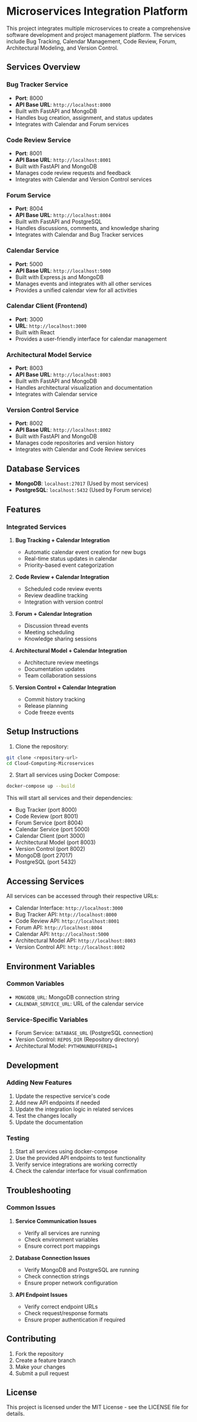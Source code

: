 # Microservices Integration Platform

This project integrates multiple microservices to create a comprehensive software development and project management platform. The services include Bug Tracking, Calendar Management, Code Review, Forum, Architectural Modeling, and Version Control.

## Services Overview

### Bug Tracker Service
- **Port**: 8000
- **API Base URL**: `http://localhost:8000`
- Built with FastAPI and MongoDB
- Handles bug creation, assignment, and status updates
- Integrates with Calendar and Forum services

### Code Review Service
- **Port**: 8001
- **API Base URL**: `http://localhost:8001`
- Built with FastAPI and MongoDB
- Manages code review requests and feedback
- Integrates with Calendar and Version Control services

### Forum Service
- **Port**: 8004
- **API Base URL**: `http://localhost:8004`
- Built with FastAPI and PostgreSQL
- Handles discussions, comments, and knowledge sharing
- Integrates with Calendar and Bug Tracker services

### Calendar Service
- **Port**: 5000
- **API Base URL**: `http://localhost:5000`
- Built with Express.js and MongoDB
- Manages events and integrates with all other services
- Provides a unified calendar view for all activities

### Calendar Client (Frontend)
- **Port**: 3000
- **URL**: `http://localhost:3000`
- Built with React
- Provides a user-friendly interface for calendar management

### Architectural Model Service
- **Port**: 8003
- **API Base URL**: `http://localhost:8003`
- Built with FastAPI and MongoDB
- Handles architectural visualization and documentation
- Integrates with Calendar service

### Version Control Service
- **Port**: 8002
- **API Base URL**: `http://localhost:8002`
- Built with FastAPI and MongoDB
- Manages code repositories and version history
- Integrates with Calendar and Code Review services

## Database Services
- **MongoDB**: `localhost:27017` (Used by most services)
- **PostgreSQL**: `localhost:5432` (Used by Forum service)

## Features

### Integrated Services
1. **Bug Tracking + Calendar Integration**
   - Automatic calendar event creation for new bugs
   - Real-time status updates in calendar
   - Priority-based event categorization

2. **Code Review + Calendar Integration**
   - Scheduled code review events
   - Review deadline tracking
   - Integration with version control

3. **Forum + Calendar Integration**
   - Discussion thread events
   - Meeting scheduling
   - Knowledge sharing sessions

4. **Architectural Model + Calendar Integration**
   - Architecture review meetings
   - Documentation updates
   - Team collaboration sessions

5. **Version Control + Calendar Integration**
   - Commit history tracking
   - Release planning
   - Code freeze events

## Setup Instructions

1. Clone the repository:
```bash
git clone <repository-url>
cd Cloud-Computing-Microservices
```

2. Start all services using Docker Compose:
```bash
docker-compose up --build
```

This will start all services and their dependencies:
- Bug Tracker (port 8000)
- Code Review (port 8001)
- Forum Service (port 8004)
- Calendar Service (port 5000)
- Calendar Client (port 3000)
- Architectural Model (port 8003)
- Version Control (port 8002)
- MongoDB (port 27017)
- PostgreSQL (port 5432)

## Accessing Services

All services can be accessed through their respective URLs:
- Calendar Interface: `http://localhost:3000`
- Bug Tracker API: `http://localhost:8000`
- Code Review API: `http://localhost:8001`
- Forum API: `http://localhost:8004`
- Calendar API: `http://localhost:5000`
- Architectural Model API: `http://localhost:8003`
- Version Control API: `http://localhost:8002`

## Environment Variables

### Common Variables
- `MONGODB_URL`: MongoDB connection string
- `CALENDAR_SERVICE_URL`: URL of the calendar service

### Service-Specific Variables
- Forum Service: `DATABASE_URL` (PostgreSQL connection)
- Version Control: `REPOS_DIR` (Repository directory)
- Architectural Model: `PYTHONUNBUFFERED=1`

## Development

### Adding New Features
1. Update the respective service's code
2. Add new API endpoints if needed
3. Update the integration logic in related services
4. Test the changes locally
5. Update the documentation

### Testing
1. Start all services using docker-compose
2. Use the provided API endpoints to test functionality
3. Verify service integrations are working correctly
4. Check the calendar interface for visual confirmation

## Troubleshooting

### Common Issues

1. **Service Communication Issues**
   - Verify all services are running
   - Check environment variables
   - Ensure correct port mappings

2. **Database Connection Issues**
   - Verify MongoDB and PostgreSQL are running
   - Check connection strings
   - Ensure proper network configuration

3. **API Endpoint Issues**
   - Verify correct endpoint URLs
   - Check request/response formats
   - Ensure proper authentication if required

## Contributing

1. Fork the repository
2. Create a feature branch
3. Make your changes
4. Submit a pull request

## License

This project is licensed under the MIT License - see the LICENSE file for details.
